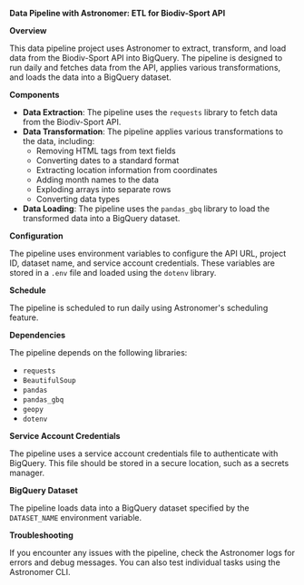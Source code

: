 **Data Pipeline with Astronomer: ETL for Biodiv-Sport API**

**Overview**

This data pipeline project uses Astronomer to extract, transform, and load data from the Biodiv-Sport API into BigQuery. The pipeline is designed to run daily and fetches data from the API, applies various transformations, and loads the data into a BigQuery dataset.

**Components**

* **Data Extraction**: The pipeline uses the `requests` library to fetch data from the Biodiv-Sport API.
* **Data Transformation**: The pipeline applies various transformations to the data, including:
	+ Removing HTML tags from text fields
	+ Converting dates to a standard format
	+ Extracting location information from coordinates
	+ Adding month names to the data
	+ Exploding arrays into separate rows
	+ Converting data types
* **Data Loading**: The pipeline uses the `pandas_gbq` library to load the transformed data into a BigQuery dataset.

**Configuration**

The pipeline uses environment variables to configure the API URL, project ID, dataset name, and service account credentials. These variables are stored in a `.env` file and loaded using the `dotenv` library.

**Schedule**

The pipeline is scheduled to run daily using Astronomer's scheduling feature.

**Dependencies**

The pipeline depends on the following libraries:

* `requests`
* `BeautifulSoup`
* `pandas`
* `pandas_gbq`
* `geopy`
* `dotenv`

**Service Account Credentials**

The pipeline uses a service account credentials file to authenticate with BigQuery. This file should be stored in a secure location, such as a secrets manager.

**BigQuery Dataset**

The pipeline loads data into a BigQuery dataset specified by the `DATASET_NAME` environment variable.

**Troubleshooting**

If you encounter any issues with the pipeline, check the Astronomer logs for errors and debug messages. You can also test individual tasks using the Astronomer CLI.
